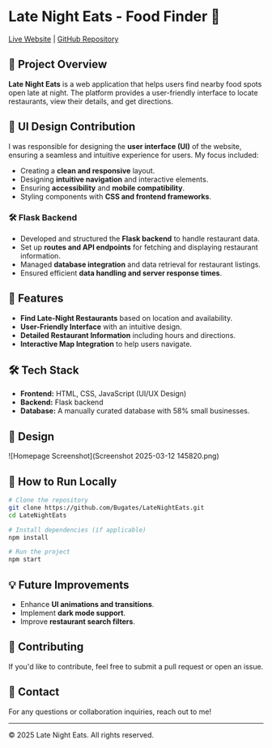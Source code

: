 # Late Night Eats - Food Finder 🍔

[Live Website](https://foodfinder-6075.onrender.com/)  |  [GitHub Repository](https://github.com/Bugates/LateNightEats/tree/main)

## 📌 Project Overview
**Late Night Eats** is a web application that helps users find nearby food spots open late at night. The platform provides a user-friendly interface to locate restaurants, view their details, and get directions.

## 🎨 UI Design Contribution
I was responsible for designing the **user interface (UI)** of the website, ensuring a seamless and intuitive experience for users. My focus included:
- Creating a **clean and responsive** layout.
- Designing **intuitive navigation** and interactive elements.
- Ensuring **accessibility** and **mobile compatibility**.
- Styling components with **CSS and frontend frameworks**.

### 🛠️ Flask Backend  
- Developed and structured the **Flask backend** to handle restaurant data.  
- Set up **routes and API endpoints** for fetching and displaying restaurant information.  
- Managed **database integration** and data retrieval for restaurant listings.  
- Ensured efficient **data handling and server response times**.  

## 🚀 Features
- **Find Late-Night Restaurants** based on location and availability.
- **User-Friendly Interface** with an intuitive design.
- **Detailed Restaurant Information** including hours and directions.
- **Interactive Map Integration** to help users navigate.

## 🛠️ Tech Stack
- **Frontend:** HTML, CSS, JavaScript (UI/UX Design)
- **Backend:** Flask backend
- **Database:** A manually curated database with 58% small businesses. 

## 📸 Design
![Homepage Screenshot](Screenshot 2025-03-12 145820.png)

## 📌 How to Run Locally
```sh
# Clone the repository
git clone https://github.com/Bugates/LateNightEats.git
cd LateNightEats

# Install dependencies (if applicable)
npm install

# Run the project
npm start
```

## 💡 Future Improvements
- Enhance **UI animations and transitions**.
- Implement **dark mode support**.
- Improve **restaurant search filters**.

## 🤝 Contributing
If you'd like to contribute, feel free to submit a pull request or open an issue.

## 📩 Contact
For any questions or collaboration inquiries, reach out to me!

---
© 2025 Late Night Eats. All rights reserved.
